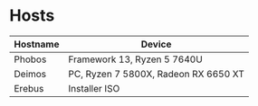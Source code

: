 # Hosts

| Hostname | Device                               |
| -------- | ------------------------------------ |
| Phobos   | Framework 13, Ryzen 5 7640U          |
| Deimos   | PC, Ryzen 7 5800X, Radeon RX 6650 XT |
| Erebus   | Installer ISO                        |
